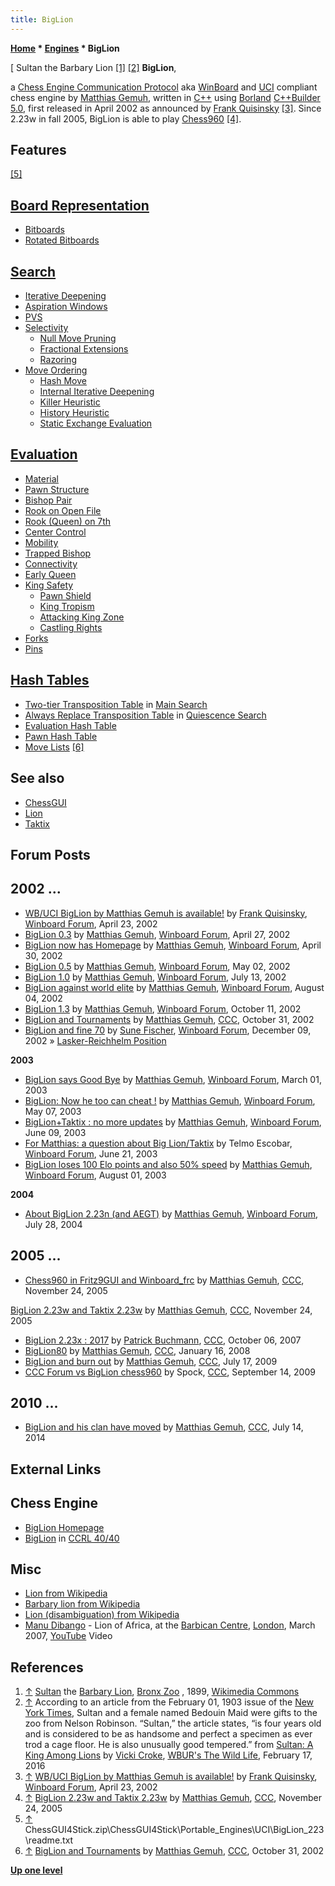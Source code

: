 ```yaml
---
title: BigLion
---
```

**[Home](Home "Home") * [Engines](Engines "Engines") * BigLion**

\[ Sultan the Barbary Lion <a id="cite-note-1" href="#cite-ref-1">[1]</a> <a id="cite-note-2" href="#cite-ref-2">[2]</a>
**BigLion**,

a [Chess Engine Communication Protocol](Chess_Engine_Communication_Protocol "Chess Engine Communication Protocol") aka [WinBoard](WinBoard "WinBoard") and [UCI](UCI "UCI") compliant chess engine by [Matthias Gemuh](Matthias_Gemuh "Matthias Gemuh"), written in [C++](Cpp "Cpp") using [Borland](https://en.wikipedia.org/wiki/Borland) [C++Builder 5.0](https://en.wikipedia.org/wiki/C++Builder), first released in April 2002 as announced by [Frank Quisinsky](Frank_Quisinsky "Frank Quisinsky") <a id="cite-note-3" href="#cite-ref-3">[3]</a>. Since 2.23w in fall 2005, BigLion is able to play [Chess960](Chess960 "Chess960") <a id="cite-note-4" href="#cite-ref-4">[4]</a>.

## Features

<a id="cite-note-5" href="#cite-ref-5">[5]</a>

## [Board Representation](Board_Representation "Board Representation")

- [Bitboards](Bitboards "Bitboards")
- [Rotated Bitboards](Rotated_Bitboards "Rotated Bitboards")

## [Search](Search "Search")

- [Iterative Deepening](Iterative_Deepening "Iterative Deepening")
- [Aspiration Windows](Aspiration_Windows "Aspiration Windows")
- [PVS](Principal_Variation_Search "Principal Variation Search")
- [Selectivity](Selectivity "Selectivity")
  - [Null Move Pruning](Null_Move_Pruning "Null Move Pruning")
  - [Fractional Extensions](Extensions#FractionalExtensions "Extensions")
  - [Razoring](Razoring "Razoring")
- [Move Ordering](Move_Ordering "Move Ordering")
  - [Hash Move](Hash_Move "Hash Move")
  - [Internal Iterative Deepening](Internal_Iterative_Deepening "Internal Iterative Deepening")
  - [Killer Heuristic](Killer_Heuristic "Killer Heuristic")
  - [History Heuristic](History_Heuristic "History Heuristic")
  - [Static Exchange Evaluation](Static_Exchange_Evaluation "Static Exchange Evaluation")

## [Evaluation](Evaluation "Evaluation")

- [Material](Material "Material")
- [Pawn Structure](Pawn_Structure "Pawn Structure")
- [Bishop Pair](Bishop_Pair "Bishop Pair")
- [Rook on Open File](Rook_on_Open_File "Rook on Open File")
- [Rook (Queen) on 7th](Rook_on_Seventh "Rook on Seventh")
- [Center Control](Center_Control "Center Control")
- [Mobility](Mobility "Mobility")
- [Trapped Bishop](Trapped_Pieces "Trapped Pieces")
- [Connectivity](Connectivity "Connectivity")
- [Early Queen](Evaluation_of_Pieces#Queen "Evaluation of Pieces")
- [King Safety](King_Safety "King Safety")
  - [Pawn Shield](King_Safety#PawnShield "King Safety")
  - [King Tropism](King_Safety#KingTropism "King Safety")
  - [Attacking King Zone](King_Safety#Attacking "King Safety")
  - [Castling Rights](Castling_Rights "Castling Rights")
- [Forks](Double_Attack "Double Attack")
- [Pins](Pin "Pin")

## [Hash Tables](Hash_Table "Hash Table")

- [Two-tier Transposition Table](Transposition_Table#TwoTier "Transposition Table") in [Main Search](Search "Search")
- [Always Replace Transposition Table](Transposition_Table#AlwaysReplace "Transposition Table") in [Quiescence Search](Quiescence_Search "Quiescence Search")
- [Evaluation Hash Table](Evaluation_Hash_Table "Evaluation Hash Table")
- [Pawn Hash Table](Pawn_Hash_Table "Pawn Hash Table")
- [Move Lists](Move_List "Move List") <a id="cite-note-6" href="#cite-ref-6">[6]</a>

## See also

- [ChessGUI](ChessGUI "ChessGUI")
- [Lion](Lion "Lion")
- [Taktix](index.php?title=Taktix&action=edit&redlink=1 "Taktix (page does not exist)")

## Forum Posts

## 2002 ...

- [WB/UCI BigLion by Matthias Gemuh is available!](http://www.open-aurec.com/wbforum/viewtopic.php?f=18&t=36997) by [Frank Quisinsky](Frank_Quisinsky "Frank Quisinsky"), [Winboard Forum](Computer_Chess_Forums "Computer Chess Forums"), April 23, 2002
- [BigLion 0.3](http://www.open-aurec.com/wbforum/viewtopic.php?f=18&t=37045) by [Matthias Gemuh](Matthias_Gemuh "Matthias Gemuh"), [Winboard Forum](Computer_Chess_Forums "Computer Chess Forums"), April 27, 2002
- [BigLion now has Homepage](http://www.open-aurec.com/wbforum/viewtopic.php?f=18&t=37083) by [Matthias Gemuh](Matthias_Gemuh "Matthias Gemuh"), [Winboard Forum](Computer_Chess_Forums "Computer Chess Forums"), April 30, 2002
- [BigLion 0.5](http://www.open-aurec.com/wbforum/viewtopic.php?f=18&t=37121) by [Matthias Gemuh](Matthias_Gemuh "Matthias Gemuh"), [Winboard Forum](Computer_Chess_Forums "Computer Chess Forums"), May 02, 2002
- [BigLion 1.0](http://www.open-aurec.com/wbforum/viewtopic.php?f=18&t=38167) by [Matthias Gemuh](Matthias_Gemuh "Matthias Gemuh"), [Winboard Forum](Computer_Chess_Forums "Computer Chess Forums"), July 13, 2002
- [BigLion against world elite](http://www.open-aurec.com/wbforum/viewtopic.php?f=18&t=38472) by [Matthias Gemuh](Matthias_Gemuh "Matthias Gemuh"), [Winboard Forum](Computer_Chess_Forums "Computer Chess Forums"), August 04, 2002
- [BigLion 1.3](http://www.open-aurec.com/wbforum/viewtopic.php?f=18&t=39500) by [Matthias Gemuh](Matthias_Gemuh "Matthias Gemuh"), [Winboard Forum](Computer_Chess_Forums "Computer Chess Forums"), October 11, 2002
- [BigLion and Tournaments](https://www.stmintz.com/ccc/index.php?id=262764) by [Matthias Gemuh](Matthias_Gemuh "Matthias Gemuh"), [CCC](CCC "CCC"), October 31, 2002
- [BigLion and fine 70](http://www.open-aurec.com/wbforum/viewtopic.php?f=18&t=40225) by [Sune Fischer](Sune_Fischer "Sune Fischer"), [Winboard Forum](Computer_Chess_Forums "Computer Chess Forums"), December 09, 2002 » [Lasker-Reichhelm Position](Lasker-Reichhelm_Position "Lasker-Reichhelm Position")

**2003**

- [BigLion says Good Bye](http://www.open-aurec.com/wbforum/viewtopic.php?f=18&t=41495) by [Matthias Gemuh](Matthias_Gemuh "Matthias Gemuh"), [Winboard Forum](Computer_Chess_Forums "Computer Chess Forums"), March 01, 2003
- [BigLion: Now he too can cheat !](http://www.open-aurec.com/wbforum/viewtopic.php?f=18&t=42512) by [Matthias Gemuh](Matthias_Gemuh "Matthias Gemuh"), [Winboard Forum](Computer_Chess_Forums "Computer Chess Forums"), May 07, 2003
- [BigLion+Taktix : no more updates](http://www.open-aurec.com/wbforum/viewtopic.php?f=18&t=42932) by [Matthias Gemuh](Matthias_Gemuh "Matthias Gemuh"), [Winboard Forum](Computer_Chess_Forums "Computer Chess Forums"), June 09, 2003
- [For Matthias: a question about Big Lion/Taktix](http://www.open-aurec.com/wbforum/viewtopic.php?f=18&t=43095) by Telmo Escobar, [Winboard Forum](Computer_Chess_Forums "Computer Chess Forums"), June 21, 2003
- [BigLion loses 100 Elo points and also 50% speed](http://www.open-aurec.com/wbforum/viewtopic.php?f=18&t=43632) by [Matthias Gemuh](Matthias_Gemuh "Matthias Gemuh"), [Winboard Forum](Computer_Chess_Forums "Computer Chess Forums"), August 01, 2003

**2004**

- [About BigLion 2.23n (and AEGT)](http://www.open-aurec.com/wbforum/viewtopic.php?f=18&t=48369) by [Matthias Gemuh](Matthias_Gemuh "Matthias Gemuh"), [Winboard Forum](Computer_Chess_Forums "Computer Chess Forums"), July 28, 2004

## 2005 ...

- [Chess960 in Fritz9GUI and Winboard_frc](https://www.stmintz.com/ccc/index.php?id=464214) by [Matthias Gemuh](Matthias_Gemuh "Matthias Gemuh"), [CCC](CCC "CCC"), November 24, 2005

[BigLion 2.23w and Taktix 2.23w](https://www.stmintz.com/ccc/index.php?id=464215) by [Matthias Gemuh](Matthias_Gemuh "Matthias Gemuh"), [CCC](CCC "CCC"), November 24, 2005

- [BigLion 2.23x : 2017](http://www.talkchess.com/forum/viewtopic.php?t=16978) by [Patrick Buchmann](Patrick_Buchmann "Patrick Buchmann"), [CCC](CCC "CCC"), October 06, 2007
- [BigLion80](http://www.talkchess.com/forum/viewtopic.php?t=18990) by [Matthias Gemuh](Matthias_Gemuh "Matthias Gemuh"), [CCC](CCC "CCC"), January 16, 2008
- [BigLion and burn out](http://www.talkchess.com/forum/viewtopic.php?t=29000) by [Matthias Gemuh](Matthias_Gemuh "Matthias Gemuh"), [CCC](CCC "CCC"), July 17, 2009
- [CCC Forum vs BigLion chess960](http://www.talkchess.com/forum/viewtopic.php?t=29750) by Spock, [CCC](CCC "CCC"), September 14, 2009

## 2010 ...

- [BigLion and his clan have moved](http://www.talkchess.com/forum/viewtopic.php?t=52975) by [Matthias Gemuh](Matthias_Gemuh "Matthias Gemuh"), [CCC](CCC "CCC"), July 14, 2014

## External Links

## Chess Engine

- [BigLion Homepage](http://www.chess.hylogic.de/)
- [BigLion](http://www.computerchess.org.uk/ccrl/4040/cgi/compare_engines.cgi?family=BigLion&print=Rating+list&print=Results+table&print=LOS+table&print=Ponder+hit+table&print=Eval+difference+table&print=Comopp+gamenum+table&print=Overlap+table&print=Score+with+common+opponents) in [CCRL 40/40](CCRL "CCRL")

## Misc

- [Lion from Wikipedia](https://en.wikipedia.org/wiki/Lion)
- [Barbary lion from Wikipedia](https://en.wikipedia.org/wiki/Barbary_lion)
- [Lion (disambiguation) from Wikipedia](https://en.wikipedia.org/wiki/Lion_%28disambiguation%29)
- [Manu Dibango](Category:Manu_Dibango "Category:Manu Dibango") - Lion of Africa, at the [Barbican Centre](https://en.wikipedia.org/wiki/Barbican_Centre), [London](https://en.wikipedia.org/wiki/London), March 2007, [YouTube](https://en.wikipedia.org/wiki/YouTube) Video

## References

1. <a id="cite-ref-1" href="#cite-note-1">↑</a> [Sultan](https://commons.wikimedia.org/wiki/File:Sultan_the_Barbary_Lion.jpg) the [Barbary Lion](https://en.wikipedia.org/wiki/Barbary_lion), [Bronx Zoo](https://en.wikipedia.org/wiki/Bronx_Zoo) , 1899, [Wikimedia Commons](https://en.wikipedia.org/wiki/Wikimedia_Commons)
1. <a id="cite-ref-2" href="#cite-note-2">↑</a> According to an article from the February 01, 1903 issue of the [New York Times](https://en.wikipedia.org/wiki/The_New_York_Times), Sultan and a female named Bedouin Maid were gifts to the zoo from Nelson Robinson. “Sultan,” the article states, “is four years old and is considered to be as handsome and perfect a specimen as ever trod a cage floor. He is also unusually good tempered.” from [Sultan: A King Among Lions](http://thewildlife.wbur.org/2016/02/17/sultan-a-king-among-lions/) by [Vicki Croke](https://vickicroke.com/about/), [WBUR's The Wild Life](http://thewildlife.wbur.org/), February 17, 2016
1. <a id="cite-ref-3" href="#cite-note-3">↑</a>  [WB/UCI BigLion by Matthias Gemuh is available!](http://www.open-aurec.com/wbforum/viewtopic.php?f=18&t=36997) by [Frank Quisinsky](Frank_Quisinsky "Frank Quisinsky"), [Winboard Forum](Computer_Chess_Forums "Computer Chess Forums"), April 23, 2002
1. <a id="cite-ref-4" href="#cite-note-4">↑</a> [BigLion 2.23w and Taktix 2.23w](https://www.stmintz.com/ccc/index.php?id=464215) by [Matthias Gemuh](Matthias_Gemuh "Matthias Gemuh"), [CCC](CCC "CCC"), November 24, 2005
1. <a id="cite-ref-5" href="#cite-note-5">↑</a> ChessGUI4Stick.zip\\ChessGUI4Stick\\Portable_Engines\\UCI\\BigLion_223\\readme.txt
1. <a id="cite-ref-6" href="#cite-note-6">↑</a> [BigLion and Tournaments](https://www.stmintz.com/ccc/index.php?id=262764) by [Matthias Gemuh](Matthias_Gemuh "Matthias Gemuh"), [CCC](CCC "CCC"), October 31, 2002

**[Up one level](Engines "Engines")**

